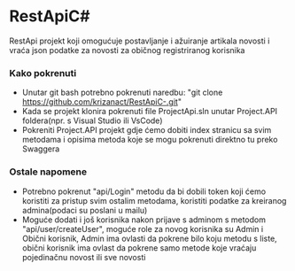 # RestApiC#

RestApi projekt koji omogućuje postavljanje i ažuiranje artikala novosti i vraća json podatke za novosti za običnog registriranog korisnika 


### Kako pokrenuti
- Unutar git bash potrebno pokrenuti naredbu: "git clone https://github.com/krizanact/RestApiC-.git"
- Kada se projekt klonira pokrenuti file ProjectApi.sln unutar Project.API foldera(npr. s Visual Studio ili VsCode)
- Pokreniti Project.API projekt gdje ćemo dobiti index stranicu sa svim metodama i opisima metoda koje se mogu pokrenuti direktno tu preko Swaggera


### Ostale napomene
- Potrebno pokrenut "api/Login" metodu da bi dobili token koji ćemo koristiti za pristup svim ostalim metodama, koristiti podatke za kreiranog admina(podaci su poslani u mailu)
- Moguće dodati i još korisnika nakon prijave s adminom s metodom "api/user/createUser", moguće role za novog korisnika su Admin i Obični korisnik, Admin ima ovlasti da pokrene bilo koju metodu s liste, obični korisnik ima ovlast da pokrene samo metode koje vraćaju pojedinačnu novost ili sve novosti

